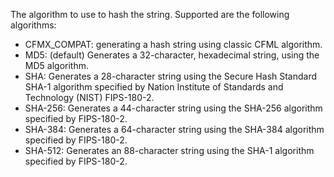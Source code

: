 The algorithm to use to hash the string. Supported are the following algorithms:

- CFMX_COMPAT: generating a hash string using classic CFML algorithm.
- MD5: (default) Generates a 32-character, hexadecimal string, using the MD5 algorithm.
- SHA: Generates a 28-character string using the Secure Hash Standard SHA-1 algorithm specified by Nation Institute of Standards and Technology (NIST) FIPS-180-2.
- SHA-256: Generates a 44-character string using the SHA-256 algorithm specified by FIPS-180-2.
- SHA-384: Generates a 64-character string using the SHA-384 algorithm specified by FIPS-180-2.
- SHA-512: Generates an 88-character string using the SHA-1 algorithm specified by FIPS-180-2.